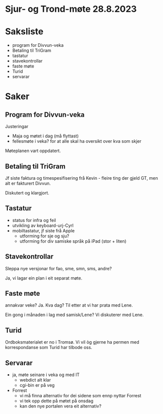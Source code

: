 # Sjur- og Trond-møte 28.8.2023

# Saksliste

- program for Divvun-veka
- Betaling til TriGram
- tastatur
- stavekontrollar
- faste møte
- Turid
- servarar

# Saker

## Program for Divvun-veka

Justeringar

- Maja og møtet i dag (må flyttast)
- fellesmøte i veka? for at alle skal ha oversikt over kva som skjer

Møteplanen vart oppdatert.

## Betaling til TriGram

Jf siste faktura og timespesifisering frå Kevin - fleire ting der gjeld GT, men alt er fakturert Divvun.

Diskutert og klargjort.

## Tastatur

- status for infra og feil
- utvikling av keyboard-urj-Cyrl
- mobiltastatur, jf siste frå Apple
    - utforming for sje og sju?
    - utforming for div samiske språk på iPad (stor + liten)

## Stavekontrollar

Sleppa nye versjonar for fao, sme, smn, sms, andre?

Ja, vi lagar ein plan i eit separat møte.

## Faste møte

annakvar veke? Ja. Kva dag? Til etter at vi har prata med Lene.

Ein gong i månaden i lag med samisk/Lene? Vi diskuterer med Lene.

## Turid

Ordboksmaterialet er no i Tromsø. Vi vil òg gjerne ha permen med korrespondanse som Turid har tilbode oss.

## Servarar

- ja, møte seinare i veka og med IT
    - webdict alt klar
    - cgi-bin er på veg
- Forrest
    - vi må finna alternativ for dei sidene som ennp nyttar Forrest
    - vi tek opp dette på møtet på onsdag
    - kan den nye portalen vera eit alternativ?
